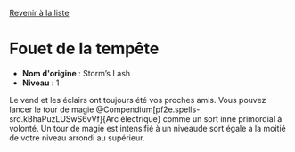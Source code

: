 [Revenir à la liste](..)

# Fouet de la tempête

 * **Nom d'origine** : Storm’s Lash
 * **Niveau** : 1


<p>Le vend et les éclairs ont toujours été vos proches amis. Vous pouvez lancer le tour de magie @Compendium[pf2e.spells-srd.kBhaPuzLUSwS6vVf]{Arc électrique} comme un sort inné primordial à volonté. Un tour de magie est intensifié à un niveaude sort égale à la moitié de votre niveau arrondi au supérieur.</p>